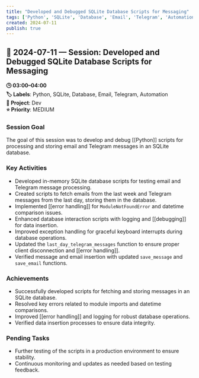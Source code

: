 ```yaml
---
title: "Developed and Debugged SQLite Database Scripts for Messaging"
tags: ['Python', 'SQLite', 'Database', 'Email', 'Telegram', 'Automation']
created: 2024-07-11
publish: true
---
```


## 📅 2024-07-11 — Session: Developed and Debugged SQLite Database Scripts for Messaging

**🕒 03:00–04:00**  
**🏷️ Labels**: Python, SQLite, Database, Email, Telegram, Automation  
**📂 Project**: Dev  
**⭐ Priority**: MEDIUM  


### Session Goal
The goal of this session was to develop and debug [[Python]] scripts for processing and storing email and Telegram messages in an SQLite database.

### Key Activities
- Developed in-memory SQLite database scripts for testing email and Telegram message processing.
- Created scripts to fetch emails from the last week and Telegram messages from the last day, storing them in the database.
- Implemented [[error handling]] for `ModuleNotFoundError` and datetime comparison issues.
- Enhanced database interaction scripts with logging and [[debugging]] for data insertion.
- Improved exception handling for graceful keyboard interrupts during database operations.
- Updated the `last_day_telegram_messages` function to ensure proper client disconnection and [[error handling]].
- Verified message and email insertion with updated `save_message` and `save_email` functions.

### Achievements
- Successfully developed scripts for fetching and storing messages in an SQLite database.
- Resolved key errors related to module imports and datetime comparisons.
- Improved [[error handling]] and logging for robust database operations.
- Verified data insertion processes to ensure data integrity.

### Pending Tasks
- Further testing of the scripts in a production environment to ensure stability.
- Continuous monitoring and updates as needed based on testing feedback.
